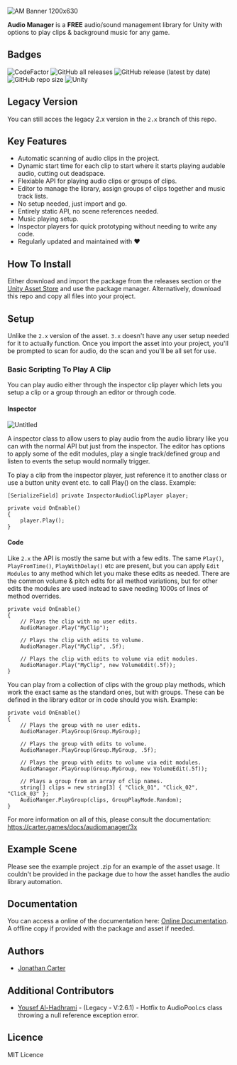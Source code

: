 ![AM Banner 1200x630](https://github.com/CarterGames/AudioManager/assets/33253710/c12da612-d4a7-40ff-9fe2-0eae107a402b)

<b>Audio Manager</b> is a <b>FREE</b> audio/sound management library for Unity with options to play clips & background music for any game. 

## Badges
![CodeFactor](https://www.codefactor.io/repository/github/cartergames/audiomanager/badge?style=for-the-badge)
![GitHub all releases](https://img.shields.io/github/downloads/CarterGames/AudioManager/total?style=for-the-badge)
![GitHub release (latest by date)](https://img.shields.io/github/v/release/CarterGames/AudioManager?style=for-the-badge)
![GitHub repo size](https://img.shields.io/github/repo-size/CarterGames/AudioManager?style=for-the-badge)
![Unity](https://img.shields.io/badge/Unity-2020.3.x_or_higher-critical?style=for-the-badge)

## Legacy Version
You can still acces the legacy 2.x version in the ```2.x``` branch of this repo. 

## Key Features
- Automatic scanning of audio clips in the project.
- Dynamic start time for each clip to start where it starts playing audable audio, cutting out deadspace.
- Flexiable API for playing audio clips or groups of clips.
- Editor to manage the library, assign groups of clips together and music track lists.
- No setup needed, just import and go.
- Entirely static API, no scene references needed.
- Music playing setup.
- Inspector players for quick prototyping without needing to write any code.
- Regularly updated and maintained with ❤️ 

## How To Install
Either download and import the package from the releases section or the <a href="https://assetstore.unity.com/packages/tools/audio/audio-manager-cg-149123">Unity Asset Store</a> and use the package manager. Alternatively, download this repo and copy all files into your project.

## Setup
Unlike the ```2.x``` version of the asset. ```3.x``` doesn't have any user setup needed for it to actually function. Once you import the asset into your project, you'll be prompted to scan for audio, do the scan and you'll be all set for use. 


### Basic Scripting To Play A Clip
You can play audio either through the inspector clip player which lets you setup a clip or a group through an editor or through code. 

#### Inspector
![Untitled](https://github.com/CarterGames/AudioManager/assets/33253710/f19ee974-33c3-4dde-82eb-8d4148662471)

A inspector class to allow users to play audio from the audio library like you can with the normal API but just from the inspector. The editor has options to apply some of the edit modules, play a single track/defined group and listen to events the setup would normally trigger. 

To play a clip from the inspector player, just reference it to another class or use a button unity event etc. to call Play() on the class. Example:
```
[SerializeField] private InspectorAudioClipPlayer player;

private void OnEnable()
{
    player.Play();
}
```

#### Code
Like ```2.x``` the API is mostly the same but with a few edits. The same ```Play()```, ```PlayFromTime()```, ```PlayWithDelay()``` etc are present, but you can apply ```Edit Modules``` to any method which let you make these edits as needed. There are the common volume & pitch edits for all method variations, but for other edits the modules are used instead to save needing 1000s of lines of method overrides. 

```
private void OnEnable()
{
    // Plays the clip with no user edits.
    AudioManager.Play("MyClip");

    // Plays the clip with edits to volume.
    AudioManager.Play("MyClip", .5f);

    // Plays the clip with edits to volume via edit modules.
    AudioManager.Play("MyClip", new VolumeEdit(.5f));
}
```

You can play from a collection of clips with the group play methods, which work the exact same as the standard ones, but with groups. These can be defined in the library editor or in code should you wish. Example:

```
private void OnEnable()
{
    // Plays the group with no user edits.
    AudioManager.PlayGroup(Group.MyGroup);

    // Plays the group with edits to volume.
    AudioManager.PlayGroup(Group.MyGroup, .5f);

    // Plays the group with edits to volume via edit modules.
    AudioManager.PlayGroup(Group.MyGroup, new VolumeEdit(.5f));

    // Plays a group from an array of clip names.
    string[] clips = new string[3] { "Click_01", "Click_02", "Click_03" };
    AudioManger.PlayGroup(clips, GroupPlayMode.Random);
}
```

For more information on all of this, please consult the documentation: https://carter.games/docs/audiomanager/3x

## Example Scene
Please see the example project .zip for an example of the asset usage. It couldn't be provided in the package due to how the asset handles the audio library automation.

## Documentation
You can access a online of the documentation here: <a href="https://carter.games/audiomanager">Online Documentation</a>. A offline copy if provided with the package and asset if needed. 

## Authors
- <a href="https://github.com/JonathanMCarter">Jonathan Carter</a>

## Additional Contributors
- <a href="https://github.com/Yemeni">Yousef Al-Hadhrami</a> - (Legacy - V:2.6.1) - Hotfix to AudioPool.cs class throwing a null reference exception error.

## Licence
MIT Licence
